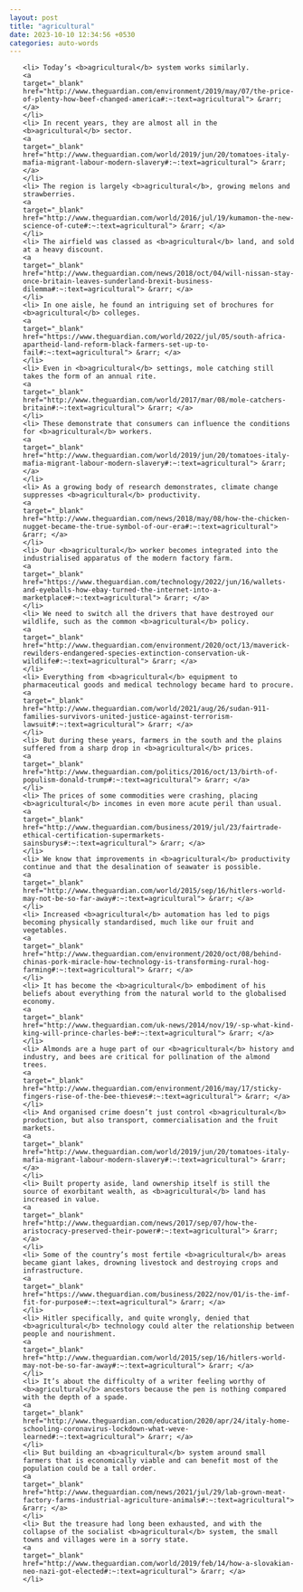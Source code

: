 ```yaml
---
layout: post
title: "agricultural"
date: 2023-10-10 12:34:56 +0530
categories: auto-words
---
```

<ol>

    <li> Today’s <b>agricultural</b> system works similarly.
    <a 
    target="_blank" 
    href="http://www.theguardian.com/environment/2019/may/07/the-price-of-plenty-how-beef-changed-america#:~:text=agricultural"> &rarr; </a>
    </li>
    <li> In recent years, they are almost all in the <b>agricultural</b> sector.
    <a 
    target="_blank" 
    href="http://www.theguardian.com/world/2019/jun/20/tomatoes-italy-mafia-migrant-labour-modern-slavery#:~:text=agricultural"> &rarr; </a>
    </li>
    <li> The region is largely <b>agricultural</b>, growing melons and strawberries.
    <a 
    target="_blank" 
    href="http://www.theguardian.com/world/2016/jul/19/kumamon-the-new-science-of-cute#:~:text=agricultural"> &rarr; </a>
    </li>
    <li> The airfield was classed as <b>agricultural</b> land, and sold at a heavy discount.
    <a 
    target="_blank" 
    href="http://www.theguardian.com/news/2018/oct/04/will-nissan-stay-once-britain-leaves-sunderland-brexit-business-dilemma#:~:text=agricultural"> &rarr; </a>
    </li>
    <li> In one aisle, he found an intriguing set of brochures for <b>agricultural</b> colleges.
    <a 
    target="_blank" 
    href="https://www.theguardian.com/world/2022/jul/05/south-africa-apartheid-land-reform-black-farmers-set-up-to-fail#:~:text=agricultural"> &rarr; </a>
    </li>
    <li> Even in <b>agricultural</b> settings, mole catching still takes the form of an annual rite.
    <a 
    target="_blank" 
    href="http://www.theguardian.com/world/2017/mar/08/mole-catchers-britain#:~:text=agricultural"> &rarr; </a>
    </li>
    <li> These demonstrate that consumers can influence the conditions for <b>agricultural</b> workers.
    <a 
    target="_blank" 
    href="http://www.theguardian.com/world/2019/jun/20/tomatoes-italy-mafia-migrant-labour-modern-slavery#:~:text=agricultural"> &rarr; </a>
    </li>
    <li> As a growing body of research demonstrates, climate change suppresses <b>agricultural</b> productivity.
    <a 
    target="_blank" 
    href="http://www.theguardian.com/news/2018/may/08/how-the-chicken-nugget-became-the-true-symbol-of-our-era#:~:text=agricultural"> &rarr; </a>
    </li>
    <li> Our <b>agricultural</b> worker becomes integrated into the industrialised apparatus of the modern factory farm.
    <a 
    target="_blank" 
    href="https://www.theguardian.com/technology/2022/jun/16/wallets-and-eyeballs-how-ebay-turned-the-internet-into-a-marketplace#:~:text=agricultural"> &rarr; </a>
    </li>
    <li> We need to switch all the drivers that have destroyed our wildlife, such as the common <b>agricultural</b> policy.
    <a 
    target="_blank" 
    href="http://www.theguardian.com/environment/2020/oct/13/maverick-rewilders-endangered-species-extinction-conservation-uk-wildlife#:~:text=agricultural"> &rarr; </a>
    </li>
    <li> Everything from <b>agricultural</b> equipment to pharmaceutical goods and medical technology became hard to procure.
    <a 
    target="_blank" 
    href="http://www.theguardian.com/world/2021/aug/26/sudan-911-families-survivors-united-justice-against-terrorism-lawsuit#:~:text=agricultural"> &rarr; </a>
    </li>
    <li> But during these years, farmers in the south and the plains suffered from a sharp drop in <b>agricultural</b> prices.
    <a 
    target="_blank" 
    href="http://www.theguardian.com/politics/2016/oct/13/birth-of-populism-donald-trump#:~:text=agricultural"> &rarr; </a>
    </li>
    <li> The prices of some commodities were crashing, placing <b>agricultural</b> incomes in even more acute peril than usual.
    <a 
    target="_blank" 
    href="http://www.theguardian.com/business/2019/jul/23/fairtrade-ethical-certification-supermarkets-sainsburys#:~:text=agricultural"> &rarr; </a>
    </li>
    <li> We know that improvements in <b>agricultural</b> productivity continue and that the desalination of seawater is possible.
    <a 
    target="_blank" 
    href="http://www.theguardian.com/world/2015/sep/16/hitlers-world-may-not-be-so-far-away#:~:text=agricultural"> &rarr; </a>
    </li>
    <li> Increased <b>agricultural</b> automation has led to pigs becoming physically standardised, much like our fruit and vegetables.
    <a 
    target="_blank" 
    href="http://www.theguardian.com/environment/2020/oct/08/behind-chinas-pork-miracle-how-technology-is-transforming-rural-hog-farming#:~:text=agricultural"> &rarr; </a>
    </li>
    <li> It has become the <b>agricultural</b> embodiment of his beliefs about everything from the natural world to the globalised economy.
    <a 
    target="_blank" 
    href="http://www.theguardian.com/uk-news/2014/nov/19/-sp-what-kind-king-will-prince-charles-be#:~:text=agricultural"> &rarr; </a>
    </li>
    <li> Almonds are a huge part of our <b>agricultural</b> history and industry, and bees are critical for pollination of the almond trees.
    <a 
    target="_blank" 
    href="http://www.theguardian.com/environment/2016/may/17/sticky-fingers-rise-of-the-bee-thieves#:~:text=agricultural"> &rarr; </a>
    </li>
    <li> And organised crime doesn’t just control <b>agricultural</b> production, but also transport, commercialisation and the fruit markets.
    <a 
    target="_blank" 
    href="http://www.theguardian.com/world/2019/jun/20/tomatoes-italy-mafia-migrant-labour-modern-slavery#:~:text=agricultural"> &rarr; </a>
    </li>
    <li> Built property aside, land ownership itself is still the source of exorbitant wealth, as <b>agricultural</b> land has increased in value.
    <a 
    target="_blank" 
    href="http://www.theguardian.com/news/2017/sep/07/how-the-aristocracy-preserved-their-power#:~:text=agricultural"> &rarr; </a>
    </li>
    <li> Some of the country’s most fertile <b>agricultural</b> areas became giant lakes, drowning livestock and destroying crops and infrastructure.
    <a 
    target="_blank" 
    href="https://www.theguardian.com/business/2022/nov/01/is-the-imf-fit-for-purpose#:~:text=agricultural"> &rarr; </a>
    </li>
    <li> Hitler specifically, and quite wrongly, denied that <b>agricultural</b> technology could alter the relationship between people and nourishment.
    <a 
    target="_blank" 
    href="http://www.theguardian.com/world/2015/sep/16/hitlers-world-may-not-be-so-far-away#:~:text=agricultural"> &rarr; </a>
    </li>
    <li> It’s about the difficulty of a writer feeling worthy of <b>agricultural</b> ancestors because the pen is nothing compared with the depth of a spade.
    <a 
    target="_blank" 
    href="http://www.theguardian.com/education/2020/apr/24/italy-home-schooling-coronavirus-lockdown-what-weve-learned#:~:text=agricultural"> &rarr; </a>
    </li>
    <li> But building an <b>agricultural</b> system around small farmers that is economically viable and can benefit most of the population could be a tall order.
    <a 
    target="_blank" 
    href="http://www.theguardian.com/news/2021/jul/29/lab-grown-meat-factory-farms-industrial-agriculture-animals#:~:text=agricultural"> &rarr; </a>
    </li>
    <li> But the treasure had long been exhausted, and with the collapse of the socialist <b>agricultural</b> system, the small towns and villages were in a sorry state.
    <a 
    target="_blank" 
    href="http://www.theguardian.com/world/2019/feb/14/how-a-slovakian-neo-nazi-got-elected#:~:text=agricultural"> &rarr; </a>
    </li>